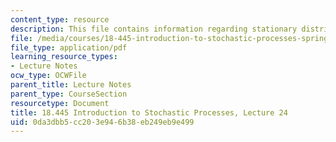 ```yaml
---
content_type: resource
description: This file contains information regarding stationary distribution.
file: /media/courses/18-445-introduction-to-stochastic-processes-spring-2015/0da3dbb5cc203e946b38eb249eb9e499_MIT18_445S15_lecture24.pdf
file_type: application/pdf
learning_resource_types:
- Lecture Notes
ocw_type: OCWFile
parent_title: Lecture Notes
parent_type: CourseSection
resourcetype: Document
title: 18.445 Introduction to Stochastic Processes, Lecture 24
uid: 0da3dbb5-cc20-3e94-6b38-eb249eb9e499
---
```

